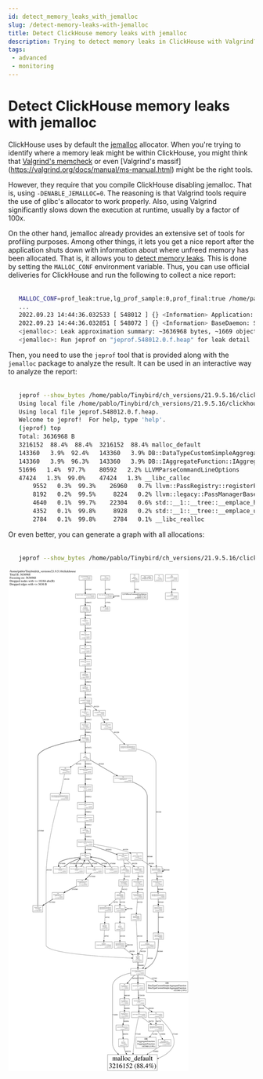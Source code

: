 ```yaml
---
id: detect_memory_leaks_with_jemalloc
slug: /detect-memory-leaks-with-jemalloc
title: Detect ClickHouse memory leaks with jemalloc
description: Trying to detect memory leaks in ClickHouse with Valgrind? Here's why and how to use jemalloc instead.
tags: 
 - advanced
 - monitoring
---
```


# Detect ClickHouse memory leaks with jemalloc

ClickHouse uses by default the [jemalloc](http://jemalloc.net) allocator. When you're trying to identify where a memory leak might be within ClickHouse, you might think that [Valgrind's memcheck](https://valgrind.org/docs/manual/mc-manual.html) or even [Valgrind's massif]
(https://valgrind.org/docs/manual/ms-manual.html) might be the right tools. 

However, they require that you compile ClickHouse disabling jemalloc. That is, using `-DENABLE_JEMALLOC=0`. The reasoning is that Valgrind tools require the
use of glibc's allocator to work properly. Also, using Valgrind significantly slows down the execution at runtime, usually by a factor of 100x.

On the other hand, jemalloc already provides an extensive set of tools for profiling purposes. Among other things, it lets you get a nice report after the application shuts down with information about where unfreed memory has been
allocated. That is, it allows you to [detect memory leaks](https://github.com/jemalloc/jemalloc/wiki/Use-Case%3A-Leak-Checking). This is done by setting the `MALLOC_CONF` environment variable. Thus, you can use official deliveries for ClickHouse and run the following to collect a nice report:

```bash

   MALLOC_CONF=prof_leak:true,lg_prof_sample:0,prof_final:true /home/pablo/Tinybird/ch_versions/21.9.5.16/clickhouse server
   ...
   2022.09.23 14:44:36.032533 [ 548012 ] {} <Information> Application: shutting down
   2022.09.23 14:44:36.032851 [ 548072 ] {} <Information> BaseDaemon: Stop SignalListener thread
   <jemalloc>: Leak approximation summary: ~3636968 bytes, ~1669 objects, >= 1206 contexts
   <jemalloc>: Run jeprof on "jeprof.548012.0.f.heap" for leak detail
```

Then, you need to use the `jeprof` tool that is provided along with the `jemalloc` package to analyze the result. It can be used in an interactive way to analyze the report:

```bash

   jeprof --show_bytes /home/pablo/Tinybird/ch_versions/21.9.5.16/clickhouse jeprof.548012.0.f.heap
   Using local file /home/pablo/Tinybird/ch_versions/21.9.5.16/clickhouse.
   Using local file jeprof.548012.0.f.heap.
   Welcome to jeprof!  For help, type 'help'.
   (jeprof) top
   Total: 3636968 B
   3216152  88.4%  88.4%  3216152  88.4% malloc_default
   143360   3.9%  92.4%   143360   3.9% DB::DataTypeCustomSimpleAggregateFunction::DataTypeCustomSimpleAggregateFunction
   143360   3.9%  96.3%   143360   3.9% DB::IAggregateFunction::IAggregateFunction
   51696   1.4%  97.7%    80592   2.2% LLVMParseCommandLineOptions
   47424   1.3%  99.0%    47424   1.3% __libc_calloc
       9552   0.3%  99.3%    26960   0.7% llvm::PassRegistry::registerPass
       8192   0.2%  99.5%     8224   0.2% llvm::legacy::PassManagerBase::~PassManagerBase
       4640   0.1%  99.7%    22304   0.6% std::__1::__tree::__emplace_hint_unique_key_args
       4352   0.1%  99.8%     8928   0.2% std::__1::__tree::__emplace_unique_key_args
       2784   0.1%  99.8%     2784   0.1% __libc_realloc
```

Or even better, you can generate a graph with all allocations:

```bash

   jeprof --show_bytes /home/pablo/Tinybird/ch_versions/21.9.5.16/clickhouse jeprof.548012.0.f.heap --pdf > memory_leak_report.pdf
```

![Memory leak report](./img/memory_leak_graph.svg)
